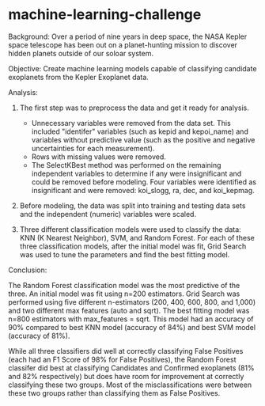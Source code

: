 # machine-learning-challenge

Background:  Over a period of nine years in deep space, the NASA Kepler space telescope has been out on a planet-hunting mission to discover hidden planets outside of our soloar system.

Objective:  Create machine learning models capable of classifying candidate exoplanets from the Kepler Exoplanet data.


Analysis:

1. The first step was to preprocess the data and get it ready for analysis.  

    * Unnecessary variables were removed from the data set.  This included "identifer" variables (such as kepid and kepoi_name) and variables without predictive value (such as the positive and negative uncertainties for each measurement).  
    * Rows with missing values were removed.
    * The SelectKBest method was performed on the remaining independent variables to determine if any were insignificant and could be removed before modeling.  Four variables were identified as insignificant and were removed:  koi_slogg, ra, dec, and koi_kepmag.
    
2.  Before modeling, the data was split into training and testing data sets and the independent (numeric) variables were scaled.

3.  Three different classification models were used to classify the data:  KNN (K Nearest Neighbor), SVM, and Random Forest.  For each of these three classification models, after the initial model was fit, Grid Search was used to tune the parameters and find the best fitting model.


Conclusion:

The Random Forest classification model was the most predictive of the three.  An initial model was fit using n=200 estimators.  Grid Search was performed using five different n-estimators (200, 400, 600, 800, and 1,000) and two different max features (auto and sqrt).  The best fitting model was n=800 estimators with max_features = sqrt.  This model had an accuracy of 90% compared to best KNN model (accuracy of 84%) and best SVM model (accuracy of 81%).

While all three classifiers did well at correctly classifying False Positives (each had an F1 Score of 98% for False Positives), the Random Forest classifer did best at classifying Candidates and Confirmed exoplanets (81% and 82% respectively) but does have room for improvement at correctly classifying these two groups.  Most of the misclassifications were between these two groups rather than classifying them as False Positives.  

